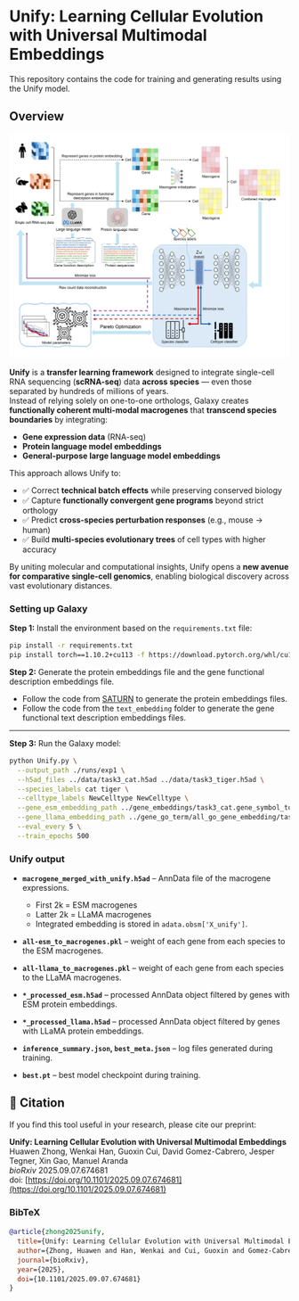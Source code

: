 # **Unify: Learning Cellular Evolution with Universal Multimodal Embeddings**

This repository contains the code for training and generating results using the Unify model.

## **Overview**
![Architecture Diagram](images/model.png)

**Unify** is a **transfer learning framework** designed to integrate single-cell RNA sequencing (**scRNA-seq**) data **across species** — even those separated by hundreds of millions of years.  
Instead of relying solely on one-to-one orthologs, Galaxy creates **functionally coherent multi-modal macrogenes** that **transcend species boundaries** by integrating:  

- **Gene expression data** (RNA-seq)  
- **Protein language model embeddings**  
- **General-purpose large language model embeddings**  

This approach allows Unify to:  
- ✅ Correct **technical batch effects** while preserving conserved biology  
- ✅ Capture **functionally convergent gene programs** beyond strict orthology  
- ✅ Predict **cross-species perturbation responses** (e.g., mouse → human)  
- ✅ Build **multi-species evolutionary trees** of cell types with higher accuracy  

By uniting molecular and computational insights, Unify opens a **new avenue for comparative single-cell genomics**, enabling biological discovery across vast evolutionary distances.  

### **Setting up Galaxy**

**Step 1:** Install the environment based on the `requirements.txt` file:  

```bash
pip install -r requirements.txt
pip install torch==1.10.2+cu113 -f https://download.pytorch.org/whl/cu113/torch_stable.html
```

**Step 2:** Generate the protein embeddings file and the gene functional description embeddings file.  

- Follow the code from [SATURN](https://github.com/snap-stanford/SATURN) to generate the protein embeddings files.  
- Follow the code from the `text_embedding` folder to generate the gene functional text description embeddings files.  

---

**Step 3:** Run the Galaxy model:  

```bash
python Unify.py \
  --output_path ./runs/exp1 \
  --h5ad_files ../data/task3_cat.h5ad ../data/task3_tiger.h5ad \
  --species_labels cat tiger \
  --celltype_labels NewCelltype NewCelltype \
  --gene_esm_embedding_path ../gene_embeddings/task3_cat.gene_symbol_to_embedding_ESM1b.pt ../gene_embeddings/task3_tiger.gene_symbol_to_embedding_ESM1b.pt \
  --gene_llama_embedding_path ../gene_go_term/all_go_gene_embedding/task3_cat_llama2-7B_gene_embedding.pt ../gene_go_term/all_go_gene_embedding/task3_tiger_llama2-7B_gene_embedding.pt \
  --eval_every 5 \
  --train_epochs 500
```

### **Unify output**

- **`macrogene_merged_with_unify.h5ad`** – AnnData file of the macrogene expressions.  
  - First 2k = ESM macrogenes  
  - Latter 2k = LLaMA macrogenes  
  - Integrated embedding is stored in `adata.obsm['X_unify']`.  

- **`all-esm_to_macrogenes.pkl`** – weight of each gene from each species to the ESM macrogenes.  

- **`all-llama_to_macrogenes.pkl`** – weight of each gene from each species to the LLaMA macrogenes.  

- **`*_processed_esm.h5ad`** – processed AnnData object filtered by genes with ESM protein embeddings.  

- **`*_processed_llama.h5ad`** – processed AnnData object filtered by genes with LLaMA protein embeddings.  

- **`inference_summary.json`, `best_meta.json`** – log files generated during training.  

- **`best.pt`** – best model checkpoint during training. 


## 📖 Citation

If you find this tool useful in your research, please cite our preprint:

**Unify: Learning Cellular Evolution with Universal Multimodal Embeddings**  
Huawen Zhong, Wenkai Han, Guoxin Cui, David Gomez-Cabrero, Jesper Tegner, Xin Gao, Manuel Aranda  
*bioRxiv* 2025.09.07.674681  
doi: [https://doi.org/10.1101/2025.09.07.674681](https://doi.org/10.1101/2025.09.07.674681)

### BibTeX
```bibtex
@article{zhong2025unify,
  title={Unify: Learning Cellular Evolution with Universal Multimodal Embeddings},
  author={Zhong, Huawen and Han, Wenkai and Cui, Guoxin and Gomez-Cabrero, David and Tegner, Jesper and Gao, Xin and Aranda, Manuel},
  journal={bioRxiv},
  year={2025},
  doi={10.1101/2025.09.07.674681}
}
